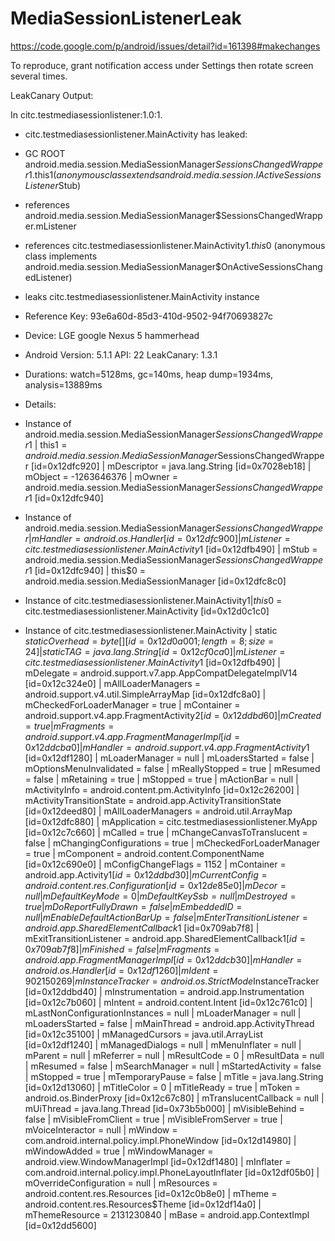 # MediaSessionListenerLeak


https://code.google.com/p/android/issues/detail?id=161398#makechanges

To reproduce, grant notification access under Settings then rotate screen several times.

LeakCanary Output:

In citc.testmediasessionlistener:1.0:1.
* citc.testmediasessionlistener.MainActivity has leaked:
* GC ROOT android.media.session.MediaSessionManager$SessionsChangedWrapper$1.this$1 (anonymous class extends android.media.session.IActiveSessionsListener$Stub)
* references android.media.session.MediaSessionManager$SessionsChangedWrapper.mListener
* references citc.testmediasessionlistener.MainActivity$1.this$0 (anonymous class implements android.media.session.MediaSessionManager$OnActiveSessionsChangedListener)
* leaks citc.testmediasessionlistener.MainActivity instance

* Reference Key: 93e6a60d-85d3-410d-9502-94f70693827c
* Device: LGE google Nexus 5 hammerhead
* Android Version: 5.1.1 API: 22 LeakCanary: 1.3.1
* Durations: watch=5128ms, gc=140ms, heap dump=1934ms, analysis=13889ms

* Details:
* Instance of android.media.session.MediaSessionManager$SessionsChangedWrapper$1
|   this$1 = android.media.session.MediaSessionManager$SessionsChangedWrapper [id=0x12dfc920]
|   mDescriptor = java.lang.String [id=0x7028eb18]
|   mObject = -1263646376
|   mOwner = android.media.session.MediaSessionManager$SessionsChangedWrapper$1 [id=0x12dfc940]
* Instance of android.media.session.MediaSessionManager$SessionsChangedWrapper
|   mHandler = android.os.Handler [id=0x12dfc900]
|   mListener = citc.testmediasessionlistener.MainActivity$1 [id=0x12dfb490]
|   mStub = android.media.session.MediaSessionManager$SessionsChangedWrapper$1 [id=0x12dfc940]
|   this$0 = android.media.session.MediaSessionManager [id=0x12dfc8c0]
* Instance of citc.testmediasessionlistener.MainActivity$1
|   this$0 = citc.testmediasessionlistener.MainActivity [id=0x12d0c1c0]
* Instance of citc.testmediasessionlistener.MainActivity
|   static $staticOverhead = byte[] [id=0x12d0a001;length=8;size=24]
|   static TAG = java.lang.String [id=0x12cf0ca0]
|   mListener = citc.testmediasessionlistener.MainActivity$1 [id=0x12dfb490]
|   mDelegate = android.support.v7.app.AppCompatDelegateImplV14 [id=0x12c324e0]
|   mAllLoaderManagers = android.support.v4.util.SimpleArrayMap [id=0x12dfc8a0]
|   mCheckedForLoaderManager = true
|   mContainer = android.support.v4.app.FragmentActivity$2 [id=0x12ddbd60]
|   mCreated = true
|   mFragments = android.support.v4.app.FragmentManagerImpl [id=0x12ddcba0]
|   mHandler = android.support.v4.app.FragmentActivity$1 [id=0x12df1280]
|   mLoaderManager = null
|   mLoadersStarted = false
|   mOptionsMenuInvalidated = false
|   mReallyStopped = true
|   mResumed = false
|   mRetaining = true
|   mStopped = true
|   mActionBar = null
|   mActivityInfo = android.content.pm.ActivityInfo [id=0x12c26200]
|   mActivityTransitionState = android.app.ActivityTransitionState [id=0x12deed80]
|   mAllLoaderManagers = android.util.ArrayMap [id=0x12dfc880]
|   mApplication = citc.testmediasessionlistener.MyApp [id=0x12c7c660]
|   mCalled = true
|   mChangeCanvasToTranslucent = false
|   mChangingConfigurations = true
|   mCheckedForLoaderManager = true
|   mComponent = android.content.ComponentName [id=0x12c690e0]
|   mConfigChangeFlags = 1152
|   mContainer = android.app.Activity$1 [id=0x12ddbd30]
|   mCurrentConfig = android.content.res.Configuration [id=0x12de85e0]
|   mDecor = null
|   mDefaultKeyMode = 0
|   mDefaultKeySsb = null
|   mDestroyed = true
|   mDoReportFullyDrawn = false
|   mEmbeddedID = null
|   mEnableDefaultActionBarUp = false
|   mEnterTransitionListener = android.app.SharedElementCallback$1 [id=0x709ab7f8]
|   mExitTransitionListener = android.app.SharedElementCallback$1 [id=0x709ab7f8]
|   mFinished = false
|   mFragments = android.app.FragmentManagerImpl [id=0x12ddcb30]
|   mHandler = android.os.Handler [id=0x12df1260]
|   mIdent = 902150269
|   mInstanceTracker = android.os.StrictMode$InstanceTracker [id=0x12ddbd40]
|   mInstrumentation = android.app.Instrumentation [id=0x12c7b060]
|   mIntent = android.content.Intent [id=0x12c761c0]
|   mLastNonConfigurationInstances = null
|   mLoaderManager = null
|   mLoadersStarted = false
|   mMainThread = android.app.ActivityThread [id=0x12c35100]
|   mManagedCursors = java.util.ArrayList [id=0x12df1240]
|   mManagedDialogs = null
|   mMenuInflater = null
|   mParent = null
|   mReferrer = null
|   mResultCode = 0
|   mResultData = null
|   mResumed = false
|   mSearchManager = null
|   mStartedActivity = false
|   mStopped = true
|   mTemporaryPause = false
|   mTitle = java.lang.String [id=0x12d13060]
|   mTitleColor = 0
|   mTitleReady = true
|   mToken = android.os.BinderProxy [id=0x12c67c80]
|   mTranslucentCallback = null
|   mUiThread = java.lang.Thread [id=0x73b5b000]
|   mVisibleBehind = false
|   mVisibleFromClient = true
|   mVisibleFromServer = true
|   mVoiceInteractor = null
|   mWindow = com.android.internal.policy.impl.PhoneWindow [id=0x12d14980]
|   mWindowAdded = true
|   mWindowManager = android.view.WindowManagerImpl [id=0x12df1480]
|   mInflater = com.android.internal.policy.impl.PhoneLayoutInflater [id=0x12df05b0]
|   mOverrideConfiguration = null
|   mResources = android.content.res.Resources [id=0x12c0b8e0]
|   mTheme = android.content.res.Resources$Theme [id=0x12df14a0]
|   mThemeResource = 2131230840
|   mBase = android.app.ContextImpl [id=0x12dd5600]
